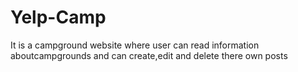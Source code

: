 # Yelp-Camp
It is a campground website where user can read information aboutcampgrounds and can create,edit and delete there own posts
